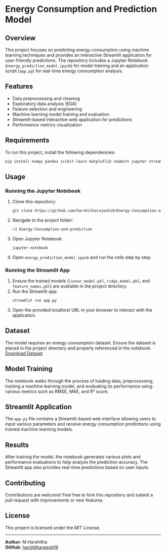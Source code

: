 # Energy Consumption and Prediction Model

## Overview
This project focuses on predicting energy consumption using machine learning techniques and provides an interactive Streamlit application for user-friendly predictions. The repository includes a Jupyter Notebook (`energy_prediction_model.ipynb`) for model training and an application script (`app.py`) for real-time energy consumption analysis.

## Features
- Data preprocessing and cleaning
- Exploratory data analysis (EDA)
- Feature selection and engineering
- Machine learning model training and evaluation
- Streamlit-based interactive web application for predictions
- Performance metrics visualization

## Requirements
To run this project, install the following dependencies:

```bash
pip install numpy pandas scikit-learn matplotlib seaborn jupyter streamlit joblib
```

## Usage
### Running the Jupyter Notebook
1. Clone this repository:
   ```bash
   git clone https://github.com/harshitharajesh19/Energy-Consumption-and-prediction.git
   ```
2. Navigate to the project folder:
   ```bash
   cd Energy-Consumption-and-prediction
   ```
3. Open Jupyter Notebook:
   ```bash
   jupyter notebook
   ```
4. Open `energy_prediction_model.ipynb` and run the cells step by step.

### Running the Streamlit App
1. Ensure the trained models (`linear_model.pkl`, `ridge_model.pkl`, and `feature_names.pkl`) are available in the project directory.
2. Run the Streamlit app:
   ```bash
   streamlit run app.py
   ```
3. Open the provided localhost URL in your browser to interact with the application.

## Dataset
The model requires an energy consumption dataset. Ensure the dataset is placed in the project directory and properly referenced in the notebook.
[Download Dataset](https://drive.google.com/file/d/10I4ZW_4Cnh1Yqi82ew4Od7I6ezzgOXxw/view?usp=sharing)

## Model Training
The notebook walks through the process of loading data, preprocessing, training a machine learning model, and evaluating its performance using various metrics such as RMSE, MAE, and R² score.

## Streamlit Application
The `app.py` file contains a Streamlit-based web interface allowing users to input various parameters and receive energy consumption predictions using trained machine learning models.

## Results
After training the model, the notebook generates various plots and performance evaluations to help analyze the prediction accuracy. The Streamlit app also provides real-time predictions based on user inputs.

## Contributing
Contributions are welcome! Feel free to fork this repository and submit a pull request with improvements or new features.

## License
This project is licensed under the MIT License.

---

**Author:** M.Harshitha  
**GitHub:** [harshitharajesh19](https://github.com/harshitharajesh19)

